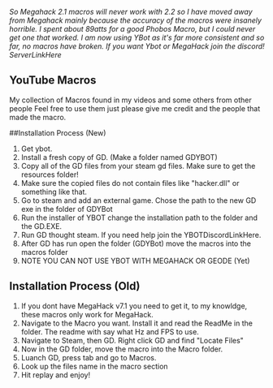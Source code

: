 *So Megahack 2.1 macros will never work with 2.2 so I have moved away from Megahack mainly because the accuracy of the macros were insanely horrible. I spent about 89atts for a good Phobos Macro, but I could never get one that worked. I am now using YBot as it's far more consistent and so far, no macros have broken. If you want Ybot or MegaHack join the discord! ServerLinkHere*


## YouTube Macros
My collection of Macros found in my videos and some others from other people
Feel free to use them just please give me credit and the people that made the macro. 


##Installation Process (New)
  1. Get ybot.
  2. Install a fresh copy of GD. (Make a folder named GDYBOT)
  3. Copy all of the GD files from your steam gd files. Make sure to get the resources folder!
  4. Make sure the copied files do not contain files like "hacker.dll" or something like that.
  5. Go to steam and add an external game. Chose the path to the new GD exe in the folder of GDYBot
  6. Run the installer of YBOT change the installation path to the folder and the GD.EXE.
  7. Run GD thought steam. If you need help join the YBOTDiscordLinkHere.
  8. After GD has run open the folder (GDYBot) move the macros into the macros folder
  9. NOTE YOU CAN NOT USE YBOT WITH MEGAHACK OR GEODE (Yet)

## Installation Process (Old)
  1. If you dont have MegaHack v7.1 you need to get it, to my knowldge, these macros only work for MegaHack.
  2. Navigate to the Macro you want. Install it and read the ReadMe in the folder. The readme with say what Hz and FPS to use.
  3. Navigate to Steam, then GD. Right click GD and find "Locate Files"
  4. Now in the GD folder, move the macro into the Macro folder.
  5. Luanch GD, press tab and go to Macros.
  6. Look up the files name in the macro section
  7. Hit replay and enjoy!
